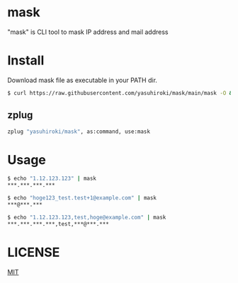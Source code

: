 # mask

"mask" is CLI tool to mask IP address and mail address

# Install

Download mask file as executable in your PATH dir.

```bash
$ curl https://raw.githubusercontent.com/yasuhiroki/mask/main/mask -O && chmod 755 mask
```

## zplug

```zsh
zplug "yasuhiroki/mask", as:command, use:mask
```

# Usage

```bash
$ echo "1.12.123.123" | mask
***.***.***.***

$ echo "hoge123_test.test+1@example.com" | mask
***@***.***

$ echo "1.12.123.123,test,hoge@example.com" | mask
***.***.***.***,test,***@***.***
```

# LICENSE

[MIT](./LICENSE)
